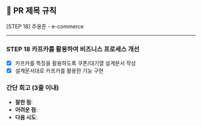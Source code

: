 ## :pushpin: PR 제목 규칙

[STEP 18] 주용준 - e-commerce

---

### STEP 18 **카프카를 활용하여 비즈니스 프로세스 개선**

- [x] 카프카를 특징을 활용하도록 쿠폰/대기열 설계문서 작성
- [x] 설계문서대로 카프카를 활용한 기능 구현

### **간단 회고** (3줄 이내)

- **잘한 점**:
- **어려운 점**:
- **다음 시도**:
